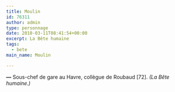 ```yaml
---
title: Moulin
id: 76311
author: admin
type: personnage
date: 2010-03-11T08:41:54+00:00
excerpt: La Bête humaine
tags:
  - bete
main_name: Moulin

---
```

**—** Sous-chef de gare au Havre, collègue de Roubaud [72]. _(La Bête humaine.)_
